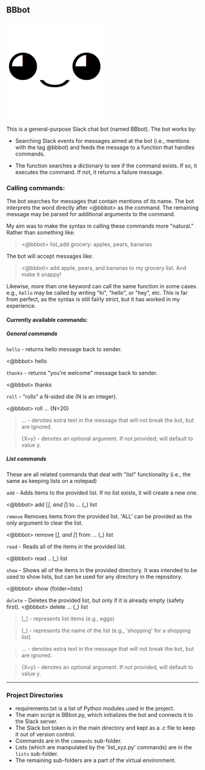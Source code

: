 ## BBbot

<img src="bbbot.png" width="256" height = "256"/>

This is a general-purpose Slack chat bot (named BBbot). The bot works by:

- Searching Slack events for messages aimed at the bot (i.e., mentions with the tag @bbbot) and feeds the message to a function that handles commands.

- The function searches a dictionary to see if the command exists. If so, it executes the command. If not, it returns a failure message.



### Calling commands:

The bot searches for messages that contain mentions of its name. The bot interprets the word directly after <@bbbot> as the command. The remaining message may be parsed for additional arguments to the command.

My aim was to make the syntax in calling these commands more "natural." Rather than something like:

> <@bbbot> list_add grocery: apples, pears, bananas 

The bot will accept messages like:

> <@bbbot> add apple, pears, and bananas to my grocery list. And make it snappy!


Likewise, more than one keyword can call the same function in some cases. e.g., `hello` may be called by writing "hi", "hello", or "hey", etc. This is far from perfect, as the syntax is still fairly strict, but it has worked in my experience.

#### Currently available commands:


##### General commands

`hello` - returns hello message back to sender.

<@bbbot> hello

`thanks` - returns "you're welcome" message back to sender.

<@bbbot> thanks

`roll` - "rolls" a N-sided die (N is an integer).

<@bbbot> roll ... {N=20}


> ... - denotes extra text in the message that will not break the bot, but are ignored.

> {X=y} - denotes an optional argument. If not provided, will default to value y.



##### List commands

These are all related commands that deal with "list" functionality (i.e., the same as keeping lists on a notepad)


`add` - Adds items to the provided list. If no list exists, it will create a new one.

<@bbbot> add [_], and [_] to ... (_) list

`remove` Removes items from the provided list. 'ALL' can be provided as the only argument to clear the list.

<@bbbot> remove [_], and [_] from ... (_) list

`read` - Reads all of the items in the provided list. 

<@bbbot> read .. (_) list

`show` - Shows all of the items in the provided directory. It was intended to be used to show lists, but can be used for any directory in the repository. 

<@bbbot> show {folder=lists}

`delete` - Deletes the provided list, but only if it is already empty (safety first). 
<@bbbot> delete ... (_) list


> [_] - represents list items (e.g., eggs)

> (_) - represents the name of the list (e.g., 'shopping' for a shopping list)

> ... - denotes extra text in the message that will not break the bot, but are ignored.

> {X=y} - denotes an optional argument. If not provided, will default to value y.


***

### Project Directories
- requirements.txt is a list of Python modules used in the project.
- The main script is BBbot.py, which initializes the bot and connects it to the Slack server.
- The Slack bot token is in the main directory and kept as a .c file to keep it out of version control.
- Commands are in the `commands` sub-folder.
- Lists (which are manipulated by the 'list_xyz.py' commands) are in the `lists` sub-folder.
- The remaining sub-folders are a part of the virtual environment.
